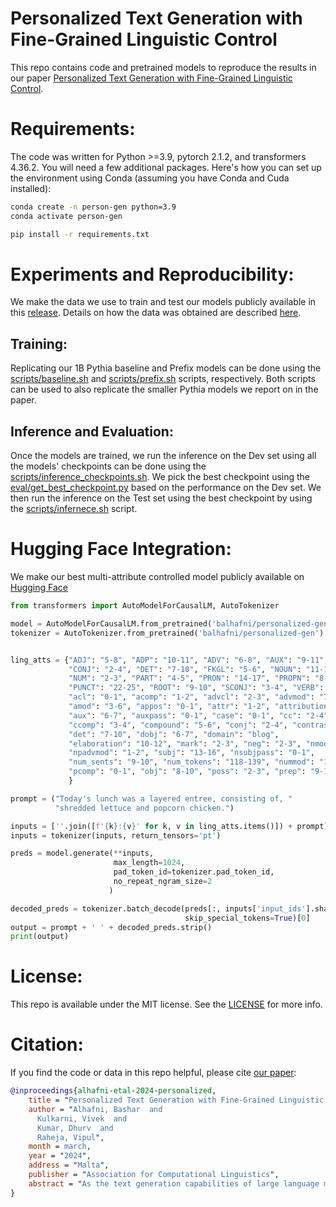 # Personalized Text Generation with Fine-Grained Linguistic Control

This repo contains code and pretrained models to reproduce the results in our paper [Personalized Text Generation with Fine-Grained Linguistic Control]().

# Requirements:
The code was written for Python >=3.9, pytorch 2.1.2, and transformers 4.36.2. You will need a few additional packages. Here's how you can set up the environment using Conda (assuming you have Conda and Cuda installed):

```bash
conda create -n person-gen python=3.9
conda activate person-gen

pip install -r requirements.txt
```

# Experiments and Reproducibility:
We make the data we use to train and test our models publicly available in this [release](). Details on how the data was obtained are described [here](data).

## Training:
Replicating our 1B Pythia baseline and Prefix models can be done using the [scripts/baseline.sh](scripts/baseline.sh) and [scripts/prefix.sh](scripts/prefix.sh) scripts, respectively. Both scripts can be used to also replicate the smaller Pythia models we report on in the paper.

## Inference and Evaluation:
Once the models are trained, we run the inference on the Dev set using all the models' checkpoints can be done using the [scripts/inference_checkpoints.sh](scripts/inference_checkpoints.sh). We pick the best checkpoint using the [eval/get_best_checkpoint.py](eval/get_best_checkpoint.py) based on the performance on the Dev set. We then run the inference on the Test set using the best checkpoint by using the [scripts/infernece.sh](scripts/inference.sh) script.


# Hugging Face Integration:
We make our best multi-attribute controlled model publicly available on [Hugging Face](https://huggingface.co/balhafni/personalized-gen)

```python
from transformers import AutoModelForCausalLM, AutoTokenizer

model = AutoModelForCausalLM.from_pretrained('balhafni/personalized-gen')
tokenizer = AutoTokenizer.from_pretrained('balhafni/personalized-gen')


ling_atts = {"ADJ": "5-8", "ADP": "10-11", "ADV": "6-8", "AUX": "9-11",
             "CONJ": "2-4", "DET": "7-10", "FKGL": "5-6", "NOUN": "11-18",
             "NUM": "2-3", "PART": "4-5", "PRON": "14-17", "PROPN": "8-11",
             "PUNCT": "22-25", "ROOT": "9-10", "SCONJ": "3-4", "VERB": "16-20",
             "acl": "0-1", "acomp": "1-2", "advcl": "2-3", "advmod": "7-9",
             "amod": "3-6", "appos": "0-1", "attr": "1-2", "attribution": "2-3",
             "aux": "6-7", "auxpass": "0-1", "case": "0-1", "cc": "2-4",
             "ccomp": "3-4", "compound": "5-6", "conj": "2-4", "contrast": "0-1",
             "det": "7-10", "dobj": "6-7", "domain": "blog",
             "elaboration": "10-12", "mark": "2-3", "neg": "2-3", "nmod": "0-1",
             "npadvmod": "1-2", "subj": "13-16", "nsubjpass": "0-1",
             "num_sents": "9-10", "num_tokens": "118-139", "nummod": "1-2",
             "pcomp": "0-1", "obj": "8-10", "poss": "2-3", "prep": "9-10"
             }

prompt = ("Today's lunch was a layered entree, consisting of, "
          "shredded lettuce and popcorn chicken.")

inputs = [''.join([f'{k}:{v}' for k, v in ling_atts.items()]) + prompt]
inputs = tokenizer(inputs, return_tensors='pt')

preds = model.generate(**inputs,
                       max_length=1024,
                       pad_token_id=tokenizer.pad_token_id,
                       no_repeat_ngram_size=2
                      )

decoded_preds = tokenizer.batch_decode(preds[:, inputs['input_ids'].shape[1]:],
                                       skip_special_tokens=True)[0]
output = prompt + ' ' + decoded_preds.strip()
print(output)
```

# License:
This repo is available under the MIT license. See the [LICENSE](LICENSE) for more info.


# Citation:
If you find the code or data in this repo helpful, please cite [our paper]():

```BibTeX
@inproceedings{alhafni-etal-2024-personalized,
    title = "Personalized Text Generation with Fine-Grained Linguistic Control",
    author = "Alhafni, Bashar  and
      Kulkarni, Vivek  and
      Kumar, Dhurv  and
      Raheja, Vipul",
    month = march,
    year = "2024",
    address = "Malta",
    publisher = "Association for Computational Linguistics",
    abstract = "As the text generation capabilities of large language models become increasingly prominent, recent studies have focused on controlling particular aspects of the generated text to make it more personalized. However, most research on controllable text generation focuses on controlling the content or modeling specific high-level/coarse-grained attributes that reflect authors’ writing styles, such as formality, domain, or sentiment. In this paper, we focus on controlling fine-grained attributes spanning multiple linguistic dimensions, such as lexical and syntactic attributes. We introduce a novel benchmark to train generative models and evaluate their ability to generate personalized text based on multiple fine-grained linguistic attributes. We systematically investigate the performance of various large language models on our benchmark and draw insights from the factors that impact their performance. We make our code, data, and pretrained models publicly available.",
}
